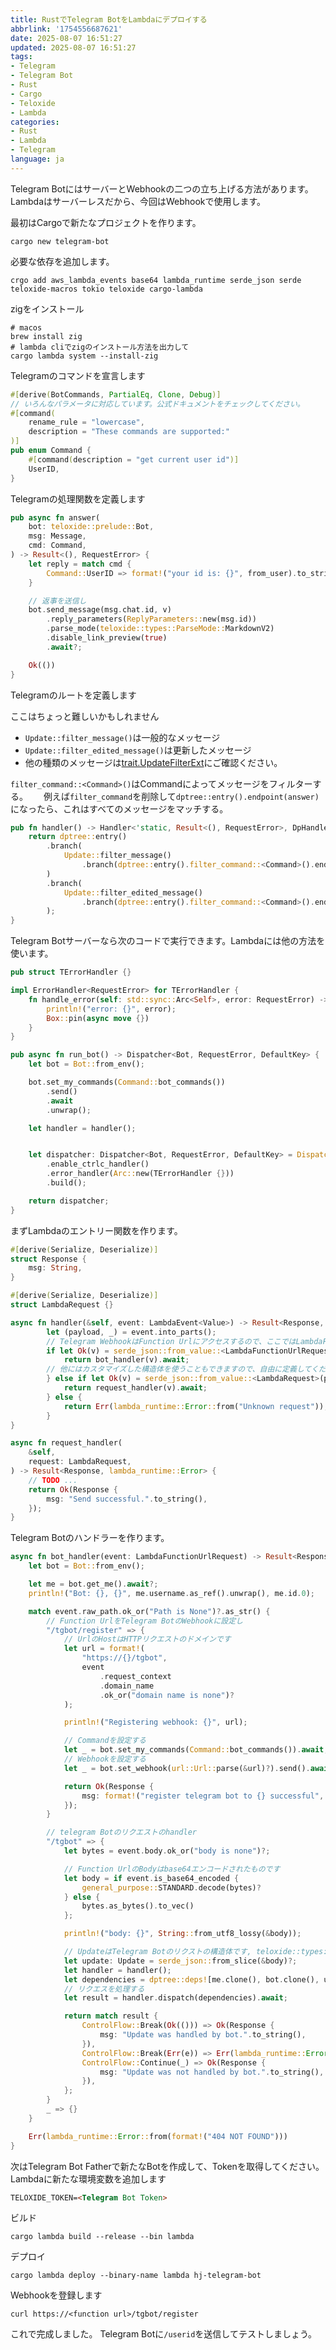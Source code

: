 ```yaml
---
title: RustでTelegram BotをLambdaにデプロイする
abbrlink: '1754556687621'
date: 2025-08-07 16:51:27
updated: 2025-08-07 16:51:27
tags:
- Telegram
- Telegram Bot
- Rust
- Cargo
- Teloxide
- Lambda
categories:
- Rust
- Lambda
- Telegram
language: ja
---
```


Telegram BotにはサーバーとWebhookの二つの立ち上げる方法があります。Lambdaはサーバーレスだから、今回はWebhookで使用します。

最初はCargoで新たなプロジェクトを作ります。

```shell
cargo new telegram-bot
```

必要な依存を追加します。

```shell
crgo add aws_lambda_events base64 lambda_runtime serde_json serde teloxide-macros tokio teloxide cargo-lambda
```

zigをインストール

```shell
# macos
brew install zig
# lambda cliでzigのインストール方法を出力して
cargo lambda system --install-zig
```

Telegramのコマンドを宣言します

<!--チェックしてください　<==>　ご確認ください-->
```rust
#[derive(BotCommands, PartialEq, Clone, Debug)]
// いろんなパラメータに対応しています。公式ドキュメントをチェックしてください。
#[command(
    rename_rule = "lowercase",
    description = "These commands are supported:"
)]
pub enum Command {
    #[command(description = "get current user id")]
    UserID,
}
```

Telegramの処理関数を定義します
<!--more-->
```rust
pub async fn answer(
    bot: teloxide::prelude::Bot,
    msg: Message,
    cmd: Command,
) -> Result<(), RequestError> {
    let reply = match cmd {
        Command::UserID => format!("your id is: {}", from_user).to_string(),
    }

    // 返事を送信し
    bot.send_message(msg.chat.id, v)
        .reply_parameters(ReplyParameters::new(msg.id))
        .parse_mode(teloxide::types::ParseMode::MarkdownV2)
        .disable_link_preview(true)
        .await?;

    Ok(())
}
```

Telegramのルートを定義します

ここはちょっと難しいかもしれません

- `Update::filter_message()`は一般的なメッセージ
- `Update::filter_edited_message()`は更新したメッセージ
- 他の種類のメッセージは[trait.UpdateFilterExt](https://docs.rs/teloxide/latest/teloxide/dispatching/trait.UpdateFilterExt.html)にご確認ください。

`filter_command::<Command>()`はCommandによってメッセージをフィルターする。　　
例えば`filter_command`を削除して`dptree::entry().endpoint(answer)`になったら、これはすべてのメッセージをマッチする。

```rust
pub fn handler() -> Handler<'static, Result<(), RequestError>, DpHandlerDescription> {
    return dptree::entry()
        .branch(
            Update::filter_message()
                .branch(dptree::entry().filter_command::<Command>().endpoint(answer)),
        )
        .branch(
            Update::filter_edited_message()
                .branch(dptree::entry().filter_command::<Command>().endpoint(answer)),
        );
}
```

Telegram Botサーバーなら次のコードで実行できます。Lambdaには他の方法を使います。

```rust
pub struct TErrorHandler {}

impl ErrorHandler<RequestError> for TErrorHandler {
    fn handle_error(self: std::sync::Arc<Self>, error: RequestError) -> BoxFuture<'static, ()> {
        println!("error: {}", error);
        Box::pin(async move {})
    }
}

pub async fn run_bot() -> Dispatcher<Bot, RequestError, DefaultKey> {
    let bot = Bot::from_env();

    bot.set_my_commands(Command::bot_commands())
        .send()
        .await
        .unwrap();

    let handler = handler();


    let dispatcher: Dispatcher<Bot, RequestError, DefaultKey> = Dispatcher::builder(bot, handler)
        .enable_ctrlc_handler()
        .error_handler(Arc::new(TErrorHandler {}))
        .build();

    return dispatcher;
}
```

まずLambdaのエントリー関数を作ります。

```rust
#[derive(Serialize, Deserialize)]
struct Response {
    msg: String,
}

#[derive(Serialize, Deserialize)]
struct LambdaRequest {}

async fn handler(&self, event: LambdaEvent<Value>) -> Result<Response, lambda_runtime::Error> {
        let (payload, _) = event.into_parts();
        // Telegram WebhookはFunction Urlにアクセスするので、ここではLambdaFunctionUrlRequestを使います
        if let Ok(v) = serde_json::from_value::<LambdaFunctionUrlRequest>(payload.clone()) {
            return bot_handler(v).await;
        // 他にはカスタマイズした構造体を使うこともできますので、自由に定義してください。
        } else if let Ok(v) = serde_json::from_value::<LambdaRequest>(payload.clone()) {
            return request_handler(v).await;
        } else {
            return Err(lambda_runtime::Error::from("Unknown request"));
        }
}

async fn request_handler(
    &self,
    request: LambdaRequest,
) -> Result<Response, lambda_runtime::Error> {
    // TODO ...
    return Ok(Response {
        msg: "Send successful.".to_string(),
    });
}
```

Telegram Botのハンドラーを作ります。

```rust
async fn bot_handler(event: LambdaFunctionUrlRequest) -> Result<Response, lambda_runtime::Error> {
    let bot = Bot::from_env();

    let me = bot.get_me().await?;
    println!("Bot: {}, {}", me.username.as_ref().unwrap(), me.id.0);

    match event.raw_path.ok_or("Path is None")?.as_str() {
        // Function UrlをTelegram BotのWebhookに設定し
        "/tgbot/register" => {
            // UrlのHostはHTTPリクエストのドメインです
            let url = format!(
                "https://{}/tgbot",
                event
                    .request_context
                    .domain_name
                    .ok_or("domain name is none")?
            );

            println!("Registering webhook: {}", url);

            // Commandを設定する
            let _ = bot.set_my_commands(Command::bot_commands()).await;
            // Webhookを設定する
            let _ = bot.set_webhook(url::Url::parse(&url)?).send().await?;

            return Ok(Response {
                msg: format!("register telegram bot to {} successful", url).to_string(),
            });
        }

        // telegram Botのリクエストのhandler
        "/tgbot" => {
            let bytes = event.body.ok_or("body is none")?;

            // Function UrlのBodyはbase64エンコードされたものです
            let body = if event.is_base64_encoded {
                general_purpose::STANDARD.decode(bytes)?
            } else {
                bytes.as_bytes().to_vec()
            };

            println!("body: {}", String::from_utf8_lossy(&body));

            // UpdateはTelegram Botのリクストの構造体です, teloxide::types::Update
            let update: Update = serde_json::from_slice(&body)?;
            let handler = handler();
            let dependencies = dptree::deps![me.clone(), bot.clone(), update];
            // リクエスを処理する
            let result = handler.dispatch(dependencies).await;

            return match result {
                ControlFlow::Break(Ok(())) => Ok(Response {
                    msg: "Update was handled by bot.".to_string(),
                }),
                ControlFlow::Break(Err(e)) => Err(lambda_runtime::Error::from(e)),
                ControlFlow::Continue(_) => Ok(Response {
                    msg: "Update was not handled by bot.".to_string(),
                }),
            };
        }
        _ => {}
    }

    Err(lambda_runtime::Error::from(format!("404 NOT FOUND")))
}
```

次はTelegram Bot Fatherで新たなBotを作成して、Tokenを取得してください。  
Lambdaに新たな環境変数を追加します

```md
TELOXIDE_TOKEN=<Telegram Bot Token>
```

ビルド

```shell
cargo lambda build --release --bin lambda
```

デプロイ

```shell
cargo lambda deploy --binary-name lambda hj-telegram-bot
```

Webhookを登録します

```shell
curl https://<function url>/tgbot/register
```

これで完成しました。
Telegram Botに`/userid`を送信してテストしましょう。
